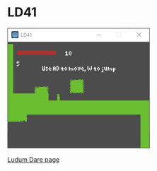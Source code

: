 # LD41

![Entire game](ld41-4.gif)

[Ludum Dare page](https://ldjam.com/events/ludum-dare/41/match-to-sky/)
